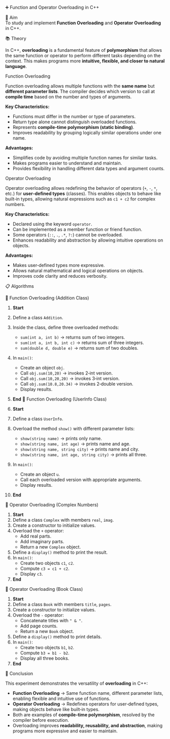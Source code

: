➕ Function and Operator Overloading in C++

🎯 Aim  
To study and implement **Function Overloading** and **Operator Overloading** in C++.

📚 Theory  

In C++, **overloading** is a fundamental feature of **polymorphism** that allows the same function or operator to perform different tasks depending on the context. This makes programs more **intuitive, flexible, and closer to natural language**.

Function Overloading  

Function overloading allows multiple functions with the **same name** but **different parameter lists**. The compiler decides which version to call at **compile time** based on the number and types of arguments.  

**Key Characteristics:**
- Functions must differ in the number or type of parameters.  
- Return type alone cannot distinguish overloaded functions.  
- Represents **compile‑time polymorphism (static binding)**.  
- Improves readability by grouping logically similar operations under one name.  

**Advantages:**
- Simplifies code by avoiding multiple function names for similar tasks.  
- Makes programs easier to understand and maintain.  
- Provides flexibility in handling different data types and argument counts.  

 Operator Overloading  

Operator overloading allows redefining the behavior of operators (`+`, `-`, `*`, etc.) for **user‑defined types** (classes). This enables objects to behave like built‑in types, allowing natural expressions such as `c1 + c2` for complex numbers.  

**Key Characteristics:**
- Declared using the keyword `operator`.  
- Can be implemented as a member function or friend function.  
- Some operators (`::`, `.`, `.*`, `?:`) cannot be overloaded.  
- Enhances readability and abstraction by allowing intuitive operations on objects.  

**Advantages:**
- Makes user‑defined types more expressive.  
- Allows natural mathematical and logical operations on objects.  
- Improves code clarity and reduces verbosity.  


📋 Algorithms  

🧾 Function Overloading (Addition Class)

1. **Start**  
2. Define a class `Addition`.  
3. Inside the class, define three overloaded methods:  
   - `sum(int a, int b)` → returns sum of two integers.  
   - `sum(int a, int b, int c)` → returns sum of three integers.  
   - `sum(double d, double e)` → returns sum of two doubles.  
4. In `main()`:  
   - Create an object `obj`.  
   - Call `obj.sum(10,20)` → invokes 2‑int version.  
   - Call `obj.sum(10,20,20)` → invokes 3‑int version.  
   - Call `obj.sum(10.8,20.34)` → invokes 2‑double version.  
   - Display results.  
5. **End**
🧾 Function Overloading (UserInfo Class)

1. **Start**  
2. Define a class `UserInfo`.  
3. Overload the method `show()` with different parameter lists:  
   - `show(string name)` → prints only name.  
   - `show(string name, int age)` → prints name and age.  
   - `show(string name, string city)` → prints name and city.  
   - `show(string name, int age, string city)` → prints all three.  
4. In `main()`:  
   - Create an object `u`.  
   - Call each overloaded version with appropriate arguments.  
   - Display results.  
5. **End**

🧾 Operator Overloading (Complex Numbers)

1. **Start**  
2. Define a class `Complex` with members `real`, `imag`.  
3. Create a constructor to initialize values.  
4. Overload the `+` operator:  
   - Add real parts.  
   - Add imaginary parts.  
   - Return a new `Complex` object.  
5. Define a `display()` method to print the result.  
6. In `main()`:  
   - Create two objects `c1`, `c2`.  
   - Compute `c3 = c1 + c2`.  
   - Display `c3`.  
7. **End**

🧾 Operator Overloading (Book Class)

1. **Start**  
2. Define a class `Book` with members `title`, `pages`.  
3. Create a constructor to initialize values.  
4. Overload the `-` operator:  
   - Concatenate titles with `" & "`.  
   - Add page counts.  
   - Return a new `Book` object.  
5. Define a `display()` method to print details.  
6. In `main()`:  
   - Create two objects `b1`, `b2`.  
   - Compute `b3 = b1 - b2`.  
   - Display all three books.  
7. **End**

🧠 Conclusion  

This experiment demonstrates the versatility of **overloading** in C++:  

- **Function Overloading** → Same function name, different parameter lists, enabling flexible and intuitive use of functions.  
- **Operator Overloading** → Redefines operators for user‑defined types, making objects behave like built‑in types.  
- Both are examples of **compile‑time polymorphism**, resolved by the compiler before execution.  
- Overloading improves **readability, reusability, and abstraction**, making programs more expressive and easier to maintain.
